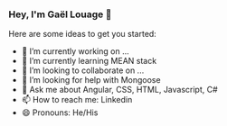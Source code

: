 ### Hey, I'm Gaël Louage 👋


Here are some ideas to get you started:

- 🔭 I’m currently working on ...
- 🌱 I’m currently learning MEAN stack
- 👯 I’m looking to collaborate on ...
- 🤔 I’m looking for help with Mongoose 
- 💬 Ask me about Angular, CSS, HTML, Javascript, C#
- 📫 How to reach me: Linkedin 
- 😄 Pronouns: He/His

